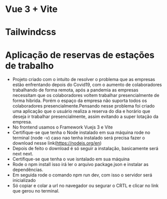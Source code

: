 # Vue 3 + Vite
# Tailwindcss
# Aplicação de reservas de estações de trabalho
- Projeto criado com o intuito de resolver o problema que as empresas estão enfrentando depois do Covid19,
com o aumento de colaboradores trabalhando de forma remota, após a pandemia as empresas necessitam que os colaboradores voltem trabalhar presencialmente de forma hibrida.
Porém o espaço da empresa não suporta todos os colaboradores presencialmente.Pensando nesse problema foi criado uma aplicação que o usuário realiza a reserva do dia e horário que deseja ir trabalhar presencialmente,
assim evitando a super lotação da empresa.
- No frontend usamos o Framework Vuejs 3 e Vite
- Certifique-se que tenha o Node instalado em sua máquina rode no terminal (node -v) caso nao tenha instalado será precisa fazer o download nesse link(https://nodejs.org/en)
- Depois de feito o download é só seguir a instalação, basicamente será next next.
- Certifique-se que tenha o vue isntalado em sua máquina
- Rode o npm install isso irá ler o arquivo package.json e instalar as dependências.
- Em seguida rode o comando npm run dev, com isso o servidor será inicializado 
- Só copiar e colar a url no navegador ou segurar o CRTL e clicar no link que gerou no terminal.
 

